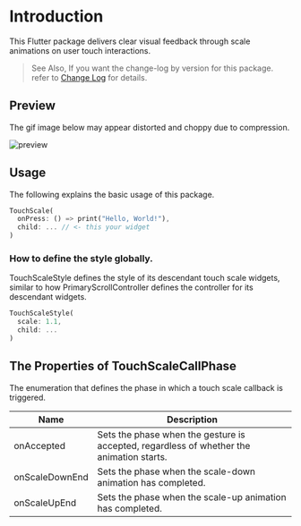 # Introduction
This Flutter package delivers clear visual feedback through scale animations on user touch interactions.

> See Also, If you want the change-log by version for this package. refer to [Change Log](CHANGELOG.md) for details.

## Preview
The gif image below may appear distorted and choppy due to compression.

![preview](https://github.com/user-attachments/assets/87a0a39e-0c51-4bbd-96d9-a24307bfdf29)

## Usage
The following explains the basic usage of this package.

```dart
TouchScale(
  onPress: () => print("Hello, World!"),
  child: ... // <- this your widget
)
```

### How to define the style globally.
TouchScaleStyle defines the style of its descendant touch scale widgets, similar to how PrimaryScrollController defines the controller for its descendant widgets.

```dart
TouchScaleStyle(
  scale: 1.1,
  child: ...
)
```

## The Properties of TouchScaleCallPhase
The enumeration that defines the phase in which a touch scale callback is triggered.

| Name | Description |
| ---- | ----------- |
| onAccepted | Sets the phase when the gesture is accepted, regardless of whether the animation starts. |
| onScaleDownEnd | Sets the phase when the scale-down animation has completed. |
| onScaleUpEnd | Sets the phase when the scale-up animation has completed. |
